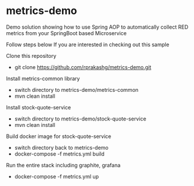 # metrics-demo
Demo solution showing how to use Spring AOP to automatically collect RED metrics from your SpringBoot based Microservice

Follow steps below If you are interested in checking out this sample

Clone this repository
* git clone https://github.com/rprakashg/metrics-demo.git

Install metrics-common library
* switch directory to metrics-demo/metrics-common
* mvn clean install

Install stock-quote-service 
* switch directory to metrics-demo/stock-quote-service
* mvn clean install

Build docker image for stock-quote-service
* switch directory back to metrics-demo
* docker-compose -f metrics.yml build

Run the entire stack including graphite, grafana
* docker-compose -f metrics.yml up

